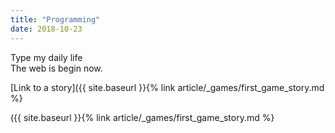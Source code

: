 ```yaml
---
title: "Programming"
date: 2018-10-23
---
```

Type my daily life <br> The web is begin now.

[Link to a story]({{ site.baseurl }}{% link article/_games/first_game_story.md %}

({{ site.baseurl }}{% link article/_games/first_game_story.md %}
